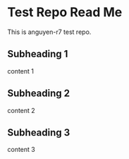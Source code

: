 # Test Repo Read Me

This is anguyen-r7 test repo. 

## Subheading 1
content 1

## Subheading 2
content 2

## Subheading 3
content 3